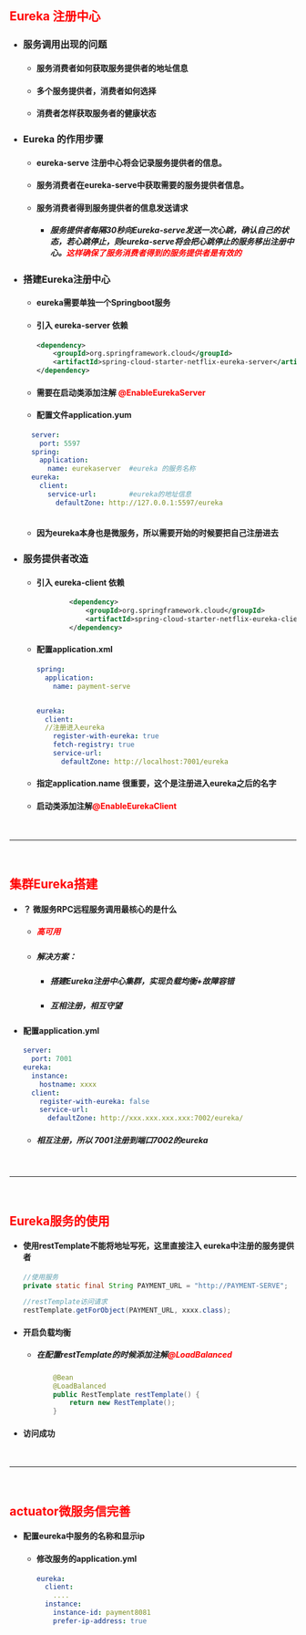 ## <font color='red'>Eureka 注册中心</font>



- ### 服务调用出现的问题

  - #### 服务消费者如何获取服务提供者的地址信息

  - #### 多个服务提供者，消费者如何选择

  - #### 消费者怎样获取服务者的健康状态







- ### Eureka 的作用步骤

  - #### eureka-serve 注册中心将会记录服务提供者的信息。

  - #### 服务消费者在eureka-serve中获取需要的服务提供者信息。

  - #### 服务消费者得到服务提供者的信息发送请求

    - ##### 服务提供者每隔30秒向Eureka-serve发送一次心跳，确认自己的状态，若心跳停止，则eureka-serve将会把心跳停止的服务移出注册中心。<font color='red'>这样确保了服务消费者得到的服务提供者是有效的</font>







- ### 搭建Eureka注册中心

  - #### eureka需要单独一个Springboot服务

  - #### 引入 eureka-server 依赖 

    ```xml
    <dependency>
        <groupId>org.springframework.cloud</groupId>
        <artifactId>spring-cloud-starter-netflix-eureka-server</artifactId>
    </dependency>
    ```
    
  - #### 需要在启动类添加注解 <font color='red'>@EnableEurekaServer</font> 
  
  - #### 配置文件application.yum
  
  ```yaml
    server:
      port: 5597
    spring:
      application:
        name: eurekaserver  #eureka 的服务名称
    eureka:
      client:
        service-url:		#eureka的地址信息
          defaultZone: http://127.0.0.1:5597/eureka
    
  ```
  
  
  
  - #### 因为eureka本身也是微服务，所以需要开始的时候要把自己注册进去





- ### 服务提供者改造

  - #### 引入 eureka-client 依赖

    ```xml
            <dependency>
                <groupId>org.springframework.cloud</groupId>
                <artifactId>spring-cloud-starter-netflix-eureka-client</artifactId>
            </dependency>
    ```

  - #### 配置application.xml

    ```yaml
    spring:
      application:
        name: payment-serve
    
    
    eureka:
      client:
      //注册进入eureka
        register-with-eureka: true
        fetch-registry: true
        service-url:
          defaultZone: http://localhost:7001/eureka
    ```

  - #### 指定application.name 很重要，这个是注册进入eureka之后的名字

  - #### 启动类添加注解<font color='red'>@EnableEurekaClient</font> 







</br><hr></br>





## <font color='red'>集群Eureka搭建</font>





- #### ？ 微服务RPC远程服务调用最核心的是什么
  - ##### 		<font color='red'>高可用</font>

  - ##### 解决方案：

    - ##### 搭建Eureka注册中心集群，实现负载均衡+故障容错

    - ##### 互相注册，相互守望

- #### 配置application.yml

  ```yaml
  server:
    port: 7001
  eureka:
    instance:
      hostname: xxxx
    client:
      register-with-eureka: false
      service-url:
        defaultZone: http://xxx.xxx.xxx.xxx:7002/eureka/
  
  ```

  - ##### 相互注册，所以 7001注册到端口7002的eureka







</br><hr></br>







## <font color='red'>Eureka服务的使用</font>





- #### 使用restTemplate不能将地址写死，这里直接注入 eureka中注册的服务提供者

  ```java
  //使用服务
  private static final String PAYMENT_URL = "http://PAYMENT-SERVE";
  
  //restTemplate访问请求
  restTemplate.getForObject(PAYMENT_URL, xxxx.class);
  
  ```

- #### 开启负载均衡

  - ##### 在配置restTemplate的时候添加注解<font color='red'>@LoadBalanced</font>

    ```java
        @Bean
        @LoadBalanced
        public RestTemplate restTemplate() {
            return new RestTemplate();
        }
    ```

- #### 访问成功





</br><hr></br>





## <font color='red'>actuator微服务信完善</font>





- #### 配置eureka中服务的名称和显示ip

  - #### 修改服务的application.yml

    ```yaml
    eureka:
      client:
    	....
      instance:
        instance-id: payment8081
        prefer-ip-address: true
    ```

    

